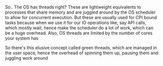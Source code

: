 

So.. The OS has threads right? These are lightweight equivalents to processes that share memory and are juggled around by the OS scheduler to allow for concurrent execution. But these are usually used for CPI bound tasks because when we use it for our IO operations like, say API calls, which mostly wait, hence make the scheduler do a lot of work, which can be a huge overhead. Also, OS threads are limited by the number of cores your system has

So there's this elusive concept called green threads, which are managed in the user space, hence the overhead of spinning them up, pausing them and juggling work around 

